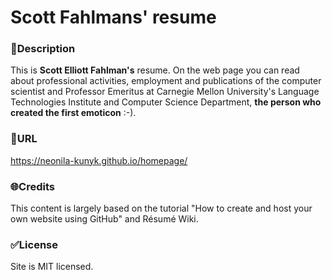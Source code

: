 # Scott Fahlmans' resume
### 📝Description
This is **Scott Elliott Fahlman's** resume. On the web page you can read about professional activities, employment and publications of the computer scientist and Professor Emeritus at Carnegie Mellon University's Language Technologies Institute and Computer Science Department, **the person who created the first emoticon** :-).
### 🔗URL
https://neonila-kunyk.github.io/homepage/
### 🌐Credits
This content is largely based on the tutorial "How to create and host your own website using GitHub" and Résumé Wiki.
### ✅License
Site is MIT licensed.


